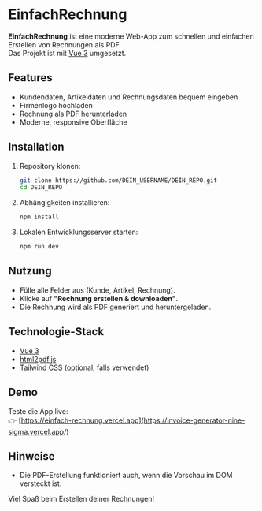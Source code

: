 # EinfachRechnung

**EinfachRechnung** ist eine moderne Web-App zum schnellen und einfachen Erstellen von Rechnungen als PDF.  
Das Projekt ist mit [Vue 3](https://vuejs.org/) umgesetzt.


## Features

- Kundendaten, Artikeldaten und Rechnungsdaten bequem eingeben
- Firmenlogo hochladen
- Rechnung als PDF herunterladen  
- Moderne, responsive Oberfläche

## Installation

1. Repository klonen:
    ```sh
    git clone https://github.com/DEIN_USERNAME/DEIN_REPO.git
    cd DEIN_REPO
    ```

2. Abhängigkeiten installieren:
    ```sh
    npm install
    ```

3. Lokalen Entwicklungsserver starten:
    ```sh
    npm run dev
    ```

## Nutzung

- Fülle alle Felder aus (Kunde, Artikel, Rechnung).
- Klicke auf **"Rechnung erstellen & downloaden"**.
- Die Rechnung wird als PDF generiert und heruntergeladen.

## Technologie-Stack

- [Vue 3](https://vuejs.org/)
- [html2pdf.js](https://github.com/eKoopmans/html2pdf.js)
- [Tailwind CSS](https://tailwindcss.com/) (optional, falls verwendet)

## Demo

Teste die App live:  
👉 [https://einfach-rechnung.vercel.app](https://invoice-generator-nine-sigma.vercel.app/)


## Hinweise

- Die PDF-Erstellung funktioniert auch, wenn die Vorschau im DOM versteckt ist.
 

Viel Spaß beim Erstellen deiner Rechnungen!
